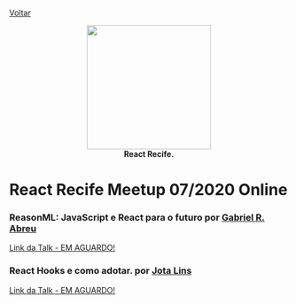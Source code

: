 [Voltar](README.md)

<p align="center">
  <img src="https://i.imgur.com/SQQfeHg.png" height="224" /><br/>
  <span><b>React Recife.</b></span><br/>
</p>
  
# React Recife Meetup 07/2020 Online

### ReasonML: JavaScript e React para o futuro por [Gabriel R. Abreu](https://www.linkedin.com/in/fakenickels/)

[Link da Talk - EM AGUARDO!]()

### React Hooks e como adotar. por [Jota Lins](https://www.linkedin.com/in/joaopslins/)

[Link da Talk - EM AGUARDO!]()

